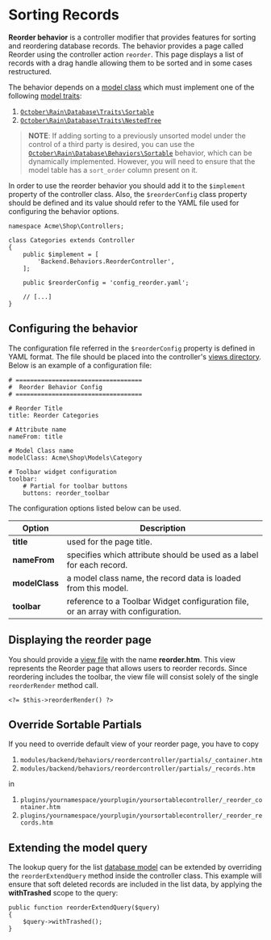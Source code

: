 # Sorting Records

**Reorder behavior** is a controller modifier that provides features for sorting and reordering database records. The behavior provides a page called Reorder using the controller action `reorder`. This page displays a list of records with a drag handle allowing them to be sorted and in some cases restructured.

The behavior depends on a [model class](../database/model.md) which must implement one of the following [model traits](../database/traits.md):

1. [`October\Rain\Database\Traits\Sortable`](../database/traits#sortable)
1. [`October\Rain\Database\Traits\NestedTree`](../database/traits#nestedtree)

>**NOTE**: If adding sorting to a previously unsorted model under the control of a third party is desired, you can use the [`October\Rain\Database\Behaviors\Sortable`](../database/behaviors#sortable) behavior, which can be dynamically implemented. However, you will need to ensure that the model table has a `sort_order` column present on it.

In order to use the reorder behavior you should add it to the `$implement` property of the controller class. Also, the `$reorderConfig` class property should be defined and its value should refer to the YAML file used for configuring the behavior options.

    namespace Acme\Shop\Controllers;

    class Categories extends Controller
    {
        public $implement = [
            'Backend.Behaviors.ReorderController',
        ];

        public $reorderConfig = 'config_reorder.yaml';

        // [...]
    }

## Configuring the behavior

The configuration file referred in the `$reorderConfig` property is defined in YAML format. The file should be placed into the controller's [views directory](controllers-ajax.md). Below is an example of a configuration file:

	# ===================================
	#  Reorder Behavior Config
	# ===================================

	# Reorder Title
	title: Reorder Categories

	# Attribute name
	nameFrom: title

	# Model Class name
	modelClass: Acme\Shop\Models\Category

	# Toolbar widget configuration
	toolbar:
	    # Partial for toolbar buttons
	    buttons: reorder_toolbar


The configuration options listed below can be used.

Option | Description
------------- | -------------
**title** | used for the page title.
**nameFrom** | specifies which attribute should be used as a label for each record.
**modelClass** | a model class name, the record data is loaded from this model.
**toolbar** | reference to a Toolbar Widget configuration file, or an array with configuration.

## Displaying the reorder page

You should provide a [view file](controllers-ajax.md) with the name **reorder.htm**. This view represents the Reorder page that allows users to reorder records. Since reordering includes the toolbar, the view file will consist solely of the single `reorderRender` method call.

    <?= $this->reorderRender() ?>

## Override Sortable Partials

If you need to override default view of your reorder page, you have to copy

1. `modules/backend/behaviors/reordercontroller/partials/_container.htm`
2. `modules/backend/behaviors/reordercontroller/partials/_records.htm`

in

1. `plugins/yournamespace/yourplugin/yoursortablecontroller/_reorder_container.htm`
2. `plugins/yournamespace/yourplugin/yoursortablecontroller/_reorder_records.htm`


## Extending the model query

The lookup query for the list [database model](../database/model.md) can be extended by overriding the `reorderExtendQuery` method inside the controller class. This example will ensure that soft deleted records are included in the list data, by applying the **withTrashed** scope to the query:

	public function reorderExtendQuery($query)
	{
	    $query->withTrashed();
	}

